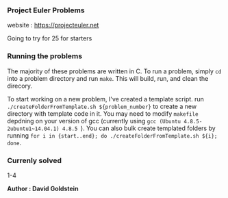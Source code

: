### Project Euler Problems

website : https://projecteuler.net

Going to try for 25 for starters

### Running the problems

The majority of these problems are written in C. To run a problem, simply `cd` into a problem directory and run `make`. This will build, run, and clean the direcory. 

To start working on a new problem, I've created a template script. run `./createFolderFromTemplate.sh ${problem_number}` to create a new directory with template code in it. You may need to modify `makefile` depdning on your version of gcc (currently using `gcc (Ubuntu 4.8.5-2ubuntu1~14.04.1) 4.8.5
`). You can also bulk create templated folders by running `for i in {start..end}; do ./createFolderFromTemplate.sh ${i}; done`.

### Currenly solved

1-4

**Author : David Goldstein**
